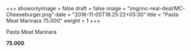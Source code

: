 +++
showonlyimage = false
draft = false
image = "img/mc-real-deal/MC-Cheeseburger.png"
date = "2016-11-05T18:25:22+05:30"
title = "Pasta Meat Marinara 75.000"
weight = 1
+++

Pasta Meat Marinara

**75.000**
